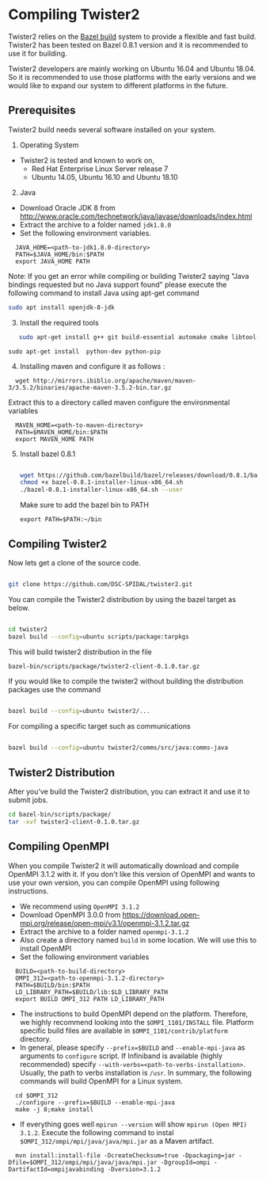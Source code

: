 # Compiling Twister2

Twister2 relies on the [Bazel build](https://bazel.build/) system to provide a flexible and
fast build. Twister2 has been tested on Bazel 0.8.1 version and it
is recommended to use it for building.

Twister2 developers are mainly working on Ubuntu 16.04 and Ubuntu 18.04.
So it is recommended to use those platforms with the early versions and
we would like to expand our system to different platforms in the future.

## Prerequisites

Twister2 build needs several software installed on your system.

1. Operating System
  * Twister2 is tested and known to work on,
    *  Red Hat Enterprise Linux Server release 7
    *  Ubuntu 14.05, Ubuntu 16.10 and Ubuntu 18.10
2. Java
  * Download Oracle JDK 8 from http://www.oracle.com/technetwork/java/javase/downloads/index.html
  * Extract the archive to a folder named `jdk1.8.0`
  * Set the following environment variables.
  ```
    JAVA_HOME=<path-to-jdk1.8.0-directory>
    PATH=$JAVA_HOME/bin:$PATH
    export JAVA_HOME PATH
  ```
  
  
  Note: If you get an error while compiling or building Twister2 saying "Java bindings requested but no Java support found"
  please execute the following command to install Java using apt-get command
  
  ```bash
  sudo apt install openjdk-8-jdk
  ```

3. Install the required tools

```bash
   sudo apt-get install g++ git build-essential automake cmake libtool-bin zip libunwind-setjmp0-dev zlib1g-dev unzip pkg-config python-setuptools -y
```

```
sudo apt-get install  python-dev python-pip
```

4. Installing maven and configure it as follows :

```
  wget http://mirrors.ibiblio.org/apache/maven/maven-3/3.5.2/binaries/apache-maven-3.5.2-bin.tar.gz
```
  Extract this to a directory called maven configure the environmental variables
```
  MAVEN_HOME=<path-to-maven-directory>
  PATH=$MAVEN_HOME/bin:$PATH
  export MAVEN_HOME PATH
```

5. Install bazel 0.8.1

   ```bash

   wget https://github.com/bazelbuild/bazel/releases/download/0.8.1/bazel-0.8.1-installer-linux-x86_64.sh
   chmod +x bazel-0.8.1-installer-linux-x86_64.sh
   ./bazel-0.8.1-installer-linux-x86_64.sh --user
   ```

   Make sure to add the bazel bin to PATH

   ```bath
   export PATH=$PATH:~/bin
   ```

## Compiling Twister2

Now lets get a clone of the source code.

```bash

git clone https://github.com/DSC-SPIDAL/twister2.git

```


You can compile the Twister2 distribution by using the bazel target as
below.

```bash

cd twister2
bazel build --config=ubuntu scripts/package:tarpkgs

```

This will build twister2 distribution in the file

```bash
bazel-bin/scripts/package/twister2-client-0.1.0.tar.gz
```

If you would like to compile the twister2 without building the distribution
packages use the command

```bash

bazel build --config=ubuntu twister2/...

```

For compiling a specific target such as communications

```bash

bazel build --config=ubuntu twister2/comms/src/java:comms-java

```

## Twister2 Distribution

After you've build the Twister2 distribution, you can extract it and use
it to submit jobs.

```bash
cd bazel-bin/scripts/package/
tar -xvf twister2-client-0.1.0.tar.gz
```

## Compiling OpenMPI

When you compile Twister2 it will automatically download and compile OpenMPI 3.1.2 with it.
If you don't like this version of OpenMPI and wants to use your own version,
you can compile OpenMPI using following instructions.

  * We recommend using `OpenMPI 3.1.2`
  * Download OpenMPI 3.0.0 from https://download.open-mpi.org/release/open-mpi/v3.1/openmpi-3.1.2.tar.gz
  * Extract the archive to a folder named `openmpi-3.1.2`
  * Also create a directory named `build` in some location. We will use this to install OpenMPI
  * Set the following environment variables
  ```
    BUILD=<path-to-build-directory>
    OMPI_312=<path-to-openmpi-3.1.2-directory>
    PATH=$BUILD/bin:$PATH
    LD_LIBRARY_PATH=$BUILD/lib:$LD_LIBRARY_PATH
    export BUILD OMPI_312 PATH LD_LIBRARY_PATH
  ```
  * The instructions to build OpenMPI depend on the platform. Therefore, we highly recommend looking into the `$OMPI_1101/INSTALL` file. Platform specific build files are available in `$OMPI_1101/contrib/platform` directory.
  * In general, please specify `--prefix=$BUILD` and `--enable-mpi-java` as arguments to `configure` script. If Infiniband is available (highly recommended) specify `--with-verbs=<path-to-verbs-installation>`. Usually, the path to verbs installation is `/usr`. In summary, the following commands will build OpenMPI for a Linux system.
  ```
    cd $OMPI_312
    ./configure --prefix=$BUILD --enable-mpi-java
    make -j 8;make install
  ```
  * If everything goes well `mpirun --version` will show `mpirun (Open MPI) 3.1.2`. Execute the following command to instal `$OMPI_312/ompi/mpi/java/java/mpi.jar` as a Maven artifact.
  ```
    mvn install:install-file -DcreateChecksum=true -Dpackaging=jar -Dfile=$OMPI_312/ompi/mpi/java/java/mpi.jar -DgroupId=ompi -DartifactId=ompijavabinding -Dversion=3.1.2
  ```